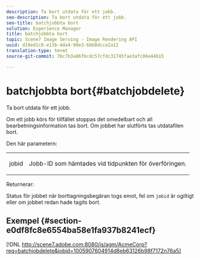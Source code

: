 ```yaml
---
description: Ta bort utdata för ett jobb.
seo-description: Ta bort utdata för ett jobb.
seo-title: batchjobbta bort
solution: Experience Manager
title: batchjobbta bort
topic: Scene7 Image Serving - Image Rendering API
uuid: d19ed1c8-e13b-4da4-90e3-6bb0dcce2a12
translation-type: tm+mt
source-git-commit: 7bc7b3a86fbcdc57cfdc31745fae3afc06e44b15

---
```



# batchjobbta bort{#batchjobdelete}

Ta bort utdata för ett jobb.

Om ett jobb körs för tillfället stoppas det omedelbart och all bearbetningsinformation tas bort. Om jobbet har slutförts tas utdatafilen bort.

Den här parametern:

<table id="simpletable_AACB976615FF4888A0816328DC48DCA3"> 
 <tr class="strow"> 
  <td class="stentry"> <p><span class="codeph"> jobid</span> </p> </td> 
  <td class="stentry"> <p>Jobb-ID som hämtades vid tidpunkten för överföringen. </p></td> 
 </tr> 
</table>

Returnerar:

Status för jobbet när borttagningsbegäran togs emot, fel om `jobid` är ogiltigt eller om jobbet redan hade tagits bort.

## Exempel {#section-e0df8fc8e6554ba58e1fa937b8241ecf}

[!DNL http://scene7.adobe.com:8080/is/agm/AcmeCorp?req=batchjobdelete&jobid=1005907604914d8eb63126b98f7172n76a5]
